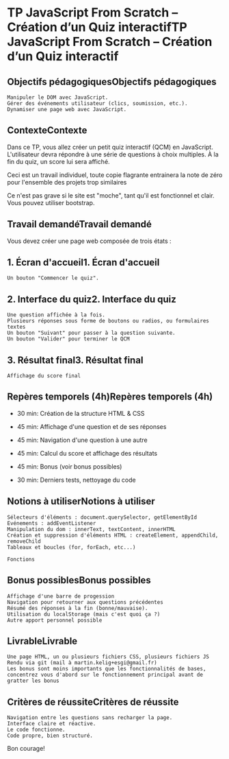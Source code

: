 # TP JavaScript From Scratch – Création d’un Quiz interactifTP JavaScript From Scratch – Création d’un Quiz interactif

## Objectifs pédagogiquesObjectifs pédagogiques

```
Manipuler le DOM avec JavaScript.
Gérer des événements utilisateur (clics, soumission, etc.).
Dynamiser une page web avec JavaScript.
```
## ContexteContexte

Dans ce TP, vous allez créer un petit quiz interactif (QCM) en JavaScript. L'utilisateur devra répondre à une série de questions à choix multiples. À la fin du quiz, un
score lui sera affiché.

Ceci est un travail individuel, toute copie flagrante entrainera la note de zéro pour l'ensemble des projets trop similaires

Ce n'est pas grave si le site est "moche", tant qu'il est fonctionnel et clair. Vous pouvez utiliser bootstrap.

## Travail demandéTravail demandé

Vous devez créer une page web composée de trois états :

## 1. Écran d'accueil1. Écran d'accueil

```
Un bouton "Commencer le quiz".
```
## 2. Interface du quiz2. Interface du quiz

```
Une question affichée à la fois.
Plusieurs réponses sous forme de boutons ou radios, ou formulaires textes
Un bouton "Suivant" pour passer à la question suivante.
Un bouton "Valider" pour terminer le QCM
```
## 3. Résultat final3. Résultat final

```
Affichage du score final
```
## Repères temporels (4h)Repères temporels (4h)

- 30 min: Création de la structure HTML & CSS

- 45 min: Affichage d'une question et de ses réponses

- 45 min: Navigation d'une question à une autre

- 45 min: Calcul du score et affichage des résultats

- 45 min:  Bonus (voir bonus possibles)

- 30 min: Derniers tests, nettoyage du code

## Notions à utiliserNotions à utiliser

```
Sélecteurs d'éléments : document.querySelector, getElementById
Evénements : addEventListener
Manipulation du dom : innerText, textContent, innerHTML
Création et suppression d'éléments HTML : createElement, appendChild, removeChild
Tableaux et boucles (for, forEach, etc...)
```

```
Fonctions
```
## Bonus possiblesBonus possibles

```
Affichage d'une barre de progession
Navigation pour retourner aux questions précédentes
Résumé des réponses à la fin (bonne/mauvaise).
Utilisation du localStorage (mais c'est quoi ça ?)
Autre apport personnel possible
```
## LivrableLivrable

```
Une page HTML, un ou plusieurs fichiers CSS, plusieurs fichiers JS
Rendu via git (mail à martin.kelig+esgi@gmail.fr)
Les bonus sont moins importants que les fonctionnalités de bases, concentrez vous d'abord sur le fonctionnement principal avant de gratter les bonus
```
## Critères de réussiteCritères de réussite

```
Navigation entre les questions sans recharger la page.
Interface claire et réactive.
Le code fonctionne.
Code propre, bien structuré.
```
Bon courage!


